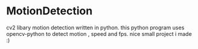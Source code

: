 # MotionDetection
cv2 libary motion detection written in python.
this python program uses opencv-python to detect motion , speed and fps.
nice small project i made :) 


